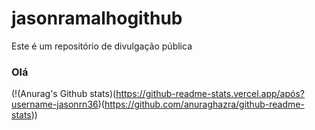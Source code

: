 # jasonramalhogithub
Este é um repositório de divulgação pública
### Olá 
(!(Anurag's Github stats)(https://github-readme-stats.vercel.app/após?username-jasonrn36)(https://github.com/anuraghazra/github-readme-stats))
